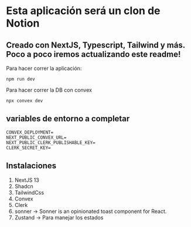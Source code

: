 # Esta aplicación será un clon de Notion

## Creado con NextJS, Typescript, Tailwind y más. Poco a poco iremos actualizando este readme!


Para hacer correr la aplicación:
```
npm run dev
```
Para hacer correr la DB con convex
```
npx convex dev
```

## variables de entorno a completar
```
CONVEX_DEPLOYMENT=
NEXT_PUBLIC_CONVEX_URL=
NEXT_PUBLIC_CLERK_PUBLISHABLE_KEY=
CLERK_SECRET_KEY=
```


## Instalaciones 

1. NextJS 13
2. Shadcn
3. TailwindCss
4. Convex
5. Clerk
6. sonner -> Sonner is an opinionated toast component for React.
7. Zustand -> Para manejar los estados 
